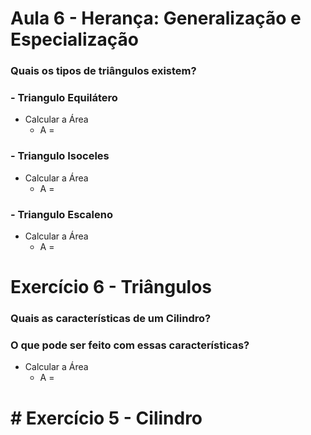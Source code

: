 # Aula 6 - Herança: Generalização e Especialização

### Quais os tipos de triângulos existem?
### - Triangulo Equilátero

  - Calcular a Área
    - A =
### - Triangulo Isoceles

  - Calcular a Área
    - A =

### - Triangulo Escaleno

  - Calcular a Área
    - A =
  
# Exercício 6 - Triângulos

### Quais as características de um Cilindro?

### O que pode ser feito com essas características?

- Calcular a Área
  - A =

# # Exercício 5 - Cilindro
